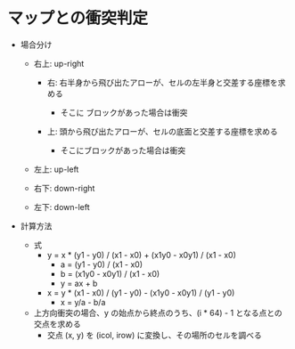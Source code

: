 # マップとの衝突判定
- 場合分け
  - 右上: up-right
    - 右:  右半身から飛び出たアローが、セルの左半身と交差する座標を求める
      - そこに ブロックがあった場合は衝突

    - 上: 頭から飛び出たアローが、セルの底面と交差する座標を求める
      - そこにブロックがあった場合は衝突

  - 左上: up-left

  - 右下: down-right

  - 左下: down-left

- 計算方法
  - 式
    - y = x * (y1 - y0) / (x1 - x0) + (x1y0 - x0y1) / (x1 - x0)
      - a = (y1 - y0) / (x1 - x0)
      - b = (x1y0 - x0y1) / (x1 - x0)
      - y = ax + b
    - x = y * (x1 - x0) / (y1 - y0) - (x1y0 - x0y1) / (y1 - y0)
      - x = y/a - b/a
  - 上方向衝突の場合、y の始点から終点のうち、(i * 64) - 1 となる点との交点を求める
    - 交点 (x, y) を (icol, irow) に変換し、その場所のセルを調べる
